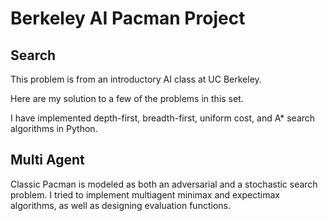 # Berkeley AI Pacman Project

## Search

This problem is from an introductory AI class at UC Berkeley.

Here are my solution to a few of the problems in this set.

I have implemented depth-first, breadth-first, uniform cost, and A* search algorithms in Python.

## Multi Agent

Classic Pacman is modeled as both an adversarial and a stochastic search problem. 
I tried to implement multiagent minimax and expectimax algorithms, as well as designing evaluation functions.

